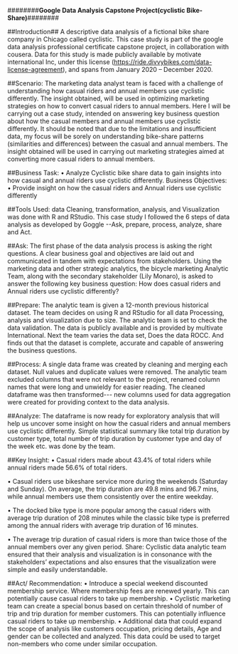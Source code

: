 ########**Google Data Analysis Capstone Project(cyclistic Bike-Share)**########


##Introduction##
A descriptive data analysis of a fictional bike share company in Chicago called cyclistic. This case study is part of the google data analysis professional certificate capstone project, in collaboration with cousera.  Data for this study is made publicly available by motivate international Inc, under this license (https://ride.divvybikes.com/data-license-agreement), and spans from January 2020 – December 2020. 


##Scenario:
The marketing data analyst team is faced with a challenge of understanding how casual riders and annual members use cyclistic differently. The insight obtained, will be used in optimizing marketing strategies on how to convert casual riders to annual members. Here I will be carrying out a case study, intended on answering key business question about how the casual members and annual members use cyclistic differently. It should be noted that due to the limitations and insufficient data, my focus will be sorely on understanding bike-share patterns (similarities and differences) between the casual and annual members. The insight obtained will be used in carrying out marketing strategies aimed at converting more casual riders to annual members. 


##Business Task:
•	Analyze Cyclistic bike share data to gain insights into how casual and annual riders use cyclistic differently.
Business Objectives:
•	Provide insight on how the casual riders and Annual riders use cyclistic differently

##Tools Used:  data Cleaning, transformation, analysis, and Visualization was done with R and RStudio. This case study I followed the 6 steps of data analysis as developed by Goggle --Ask, prepare, process, analyze, share and Act.

##Ask:  The first phase of the data analysis process is asking the right questions. A clear business goal and objectives are laid out and communicated in tandem with expectations from stakeholders. Using the marketing data and other strategic analytics, the bicycle marketing Analytic Team, along with the secondary stakeholder (Lily Monaro), is asked to answer the following key business question:
How does casual riders and Annual riders use cyclistic differently?

##Prepare: The analytic team is given a 12-month previous historical dataset.  The team decides on using R and RStudio for all data Processing, analysis and visualization due to size.  The analytic team is set to check the data validation. The data is publicly available and is provided by multivate International. Next the team varies the data set, Does the data ROCC. And finds out that the dataset is complete, accurate and capable of answering the business questions.

##Process: A single data frame was created by cleaning and merging each dataset. Null values and duplicate values were removed. The analytic team excluded columns that were not relevant to the project, renamed column names that were long and unwieldy for easier reading. The cleaned dataframe was then transformed--- new columns used for data aggregation were created for providing context to the data analysis.

##Analyze: The dataframe is now ready for exploratory analysis that will help us uncover some insight on how the casual riders and annual members use cyclistic differently. Simple statistical summary like total trip duration by customer type, total number of trip duration by customer type and day of the week etc. was done by the team.

##Key Insight:
•	Casual riders made about 43.4% of total riders while annual riders made 56.6% of total riders.

•	Casual riders use bikeshare service more during the weekends (Saturday and Sunday). On average, the trip duration are 49.8 mins and 96.7 mins, while annual members use them consistently over the entire weekday.

•	The docked bike type is more popular among the casual riders with average trip duration of 208 minutes while the classic bike type is preferred among the annual riders with average trip duration of 16 minutes.


•	The average trip duration of casual riders is more than twice those of the annual members over any given period.
Share: Cyclistic data analytic team ensured that their analysis and visualization is in consonance with the stakeholders’ expectations and also ensures that the visualization were simple and easily understandable.

##Act/ Recommendation:
•	Introduce a special weekend discounted membership service. Where membership fees are renewed yearly. This can potentially cause casual riders to take up membership.
•	Cyclistic marketing team can create a special bonus based on certain threshold of number of trip and trip duration for member customers. This can potentially influence casual riders to take up membership.
•	Additional data that could expand the scope of analysis like customers occupation, pricing details, Age and gender can be collected and analyzed. This data could be used to target non-members who come under similar occupation.






